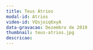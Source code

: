 ```yaml
---
title: Teus Átrios
modal-id: Atrios
video-id: VQsjoiq6xyA
data-gravacao: Dezembro de 2019
thumbnail: teus-atrios.jpg
descricao:
---
```

